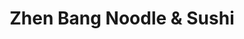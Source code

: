 ---
layout: place
title: "Zhen Bang Noodle & Sushi"
permalink: /new-jersey/atlantic-city/zhen-bang-noodle-sushi.html
stateAbbr: NJ
stateName: New Jersey
cityName: Atlantic City
seo:
  name: "Zhen Bang Noodle & Sushi"
  type: Restaurant
  links: https://www.theoceanac.com/restaurants/zhen-bang-noodle-sushi?utm_source=google&utm_medium=listing&utm_campaign=ocean+casino+resort+zhen+bang
description: "Warm, open-kitchen eatery offering Japanese ramen bowls alongside sushi & sashimi plates. Zhen Bang Noodle & Sushi serves delicious sushi in Atlantic City, New Jersey. Try fresh Japanese dishes for a great dining experience. Available for takeout, lunch, and dinner."
place_id: ChIJe7_FsRLvwIkRyOFKycJYfn0
photos:
  - name: >-
      places/ChIJe7_FsRLvwIkRyOFKycJYfn0/photos/AeeoHcKZaJuozx_6i4YWt0Sqkxq9rpIfi3oJpdagsBX9KCpSXWz82J_vNSCOUwD__jkZ9hahLmZTRPiGMtdDys-z2mjKUDSi2Ga1aElls7rDbf4EwfgNDOR0JXh9XlLU2inL0499wusBIFLEVk5W4UIdXqmtgL8uu_Y9GksRwbBGUhVJRvcENfqBVxIalOGeSkBF2DFy2Ejpwg-y3HZealUvV3qjbkXn37cR8cXeHJnfklEUYffWu3z6dOujy9UYmxKsBNdJrXQA4iYgMqD69zNEAbxODOgik9tISmPAl1wfsJluTg
    widthPx: 660
    heightPx: 440
    authorAttributions:
      - displayName: Zhen Bang Noodle & Sushi
        uri: https://maps.google.com/maps/contrib/102875963483847528184
        photoUri: >-
          https://lh3.googleusercontent.com/a-/ALV-UjXWRhIp_zp9YmcULkYm_7NCdtn8v3wB2H8PDrxE3Qrft-Az4Xo=s100-p-k-no-mo
    flagContentUri: >-
      https://www.google.com/local/imagery/report/?cb_client=maps_api_places.places_api&image_key=!1e10!2sAF1QipNt_VHTiJCvPg9nWhO1LPLEVz3n4EdOx4RpAfw-&hl=en-US
    googleMapsUri: >-
      https://www.google.com/maps/place//data=!3m4!1e2!3m2!1sAF1QipNt_VHTiJCvPg9nWhO1LPLEVz3n4EdOx4RpAfw-!2e10!4m2!3m1!1s0x89c0ef12b1c5bf7b:0x7d7e58c2c94ae1c8
  - name: >-
      places/ChIJe7_FsRLvwIkRyOFKycJYfn0/photos/AeeoHcI2T45iDKmTXWeiKWB0FdBbF0vn2ilQAgJqx1Kpe5mq8sSSDaJAn9kgzPNZguRilT6jNeT5pW_fETshrbg2sLlYQxVMXoaJURUpp8HzC9H2IkwxlV8FzcmmQ4s0jGuqlxlavyfY2lHXyg4FJm3H7eh7CkQv7lGCx-3OwDMR1We89dS0NAUkTeFzVF_aOYZLU61k9RTydqCUA4qn6PVWC2lwvjECPGWc_5zaY_t8nr_9CEESLF-BEZEmo8LlERHS6K47lKlp5qjIkXYOe9Ta1Ycv488Uhl4k2TzuoByPjCY0Sx2sGDP9xQ_IJlib7PYhAUol0Gv5io6vBpWgM389RfSXDP2LYmdGqD-tLOPNCfA63TciRaV1kqj9mm2hOLLVFaAH9YChbCtlKDrCMIc6fJ4HczswaHNhohFzbNHY1-RLvRZ7
    widthPx: 3600
    heightPx: 4800
    authorAttributions:
      - displayName: Mona
        uri: https://maps.google.com/maps/contrib/107049249436694200231
        photoUri: >-
          https://lh3.googleusercontent.com/a/ACg8ocKFkcBJqz-BV8hxJBCdMVrGkCTFNPeiO91bNeYLqI2ys_VkziE=s100-p-k-no-mo
    flagContentUri: >-
      https://www.google.com/local/imagery/report/?cb_client=maps_api_places.places_api&image_key=!1e10!2sCIHM0ogKEICAgMDImu2zoQE&hl=en-US
    googleMapsUri: >-
      https://www.google.com/maps/place//data=!3m4!1e2!3m2!1sCIHM0ogKEICAgMDImu2zoQE!2e10!4m2!3m1!1s0x89c0ef12b1c5bf7b:0x7d7e58c2c94ae1c8
  - name: >-
      places/ChIJe7_FsRLvwIkRyOFKycJYfn0/photos/AeeoHcLxN1GGwKMLNRMxGOiQ47ZRKiNKiuoPeHYqNzRjeGLmOzYqMmL9EI_EpLGH0M_He0eScBFEF8_s7mYTrNE_HJ3sAOnwGYqOQes3SV0R3pixIhp7pzlFgnlbA-pIcUIEuZxXfe7vpuQB7O6Qmpa2HUil87FKwqelQRUEe0SJT-0FGhk79csdU0MwPjv7lLeEMH2CT_cISzl3TtOf30vuUK6EUe4IHryAo0HmGpue--F3mSU-yyba9H9slczns6Bw-ShqNqMPOlRWqYqE1itVD59qE6EJ2dlF8Xq4GZ9NMxmBqQ
    widthPx: 3000
    heightPx: 4500
    authorAttributions:
      - displayName: Zhen Bang Noodle & Sushi
        uri: https://maps.google.com/maps/contrib/102875963483847528184
        photoUri: >-
          https://lh3.googleusercontent.com/a-/ALV-UjXWRhIp_zp9YmcULkYm_7NCdtn8v3wB2H8PDrxE3Qrft-Az4Xo=s100-p-k-no-mo
    flagContentUri: >-
      https://www.google.com/local/imagery/report/?cb_client=maps_api_places.places_api&image_key=!1e10!2sAF1QipOJx2FTL693UCiehhWAYl_QIcY03VVc2bhDslYb&hl=en-US
    googleMapsUri: >-
      https://www.google.com/maps/place//data=!3m4!1e2!3m2!1sAF1QipOJx2FTL693UCiehhWAYl_QIcY03VVc2bhDslYb!2e10!4m2!3m1!1s0x89c0ef12b1c5bf7b:0x7d7e58c2c94ae1c8
  - name: >-
      places/ChIJe7_FsRLvwIkRyOFKycJYfn0/photos/AeeoHcKDXScqcvdHgiTpLFHEGi_Juw0S4-RQL9NkdU5ny5DVgK1tB1zwXSfunoOUYYO7jWY8unVt20jhwyl_dKaUOe2V_-eD6-1wrO5A4_s23R1YZoGnQPXWj5n8hgC1fGfG3srKsGWxfIXlJ_RXBeGmmjS8b3IZ_jilR_dYAuxor6C1lC_u1zVaP3EQcZmv51__l_ls40-cAifEo7LK6BeMpxsYEf8AFevS_1r-gNG00haUySyB2dxFrRcJ7V1AX9BtmA6wU4bZstGkxHZPb8JRKXOjHyEO9RQjWqmJXHSkYW8QQQ
    widthPx: 3000
    heightPx: 4500
    authorAttributions:
      - displayName: Zhen Bang Noodle & Sushi
        uri: https://maps.google.com/maps/contrib/102875963483847528184
        photoUri: >-
          https://lh3.googleusercontent.com/a-/ALV-UjXWRhIp_zp9YmcULkYm_7NCdtn8v3wB2H8PDrxE3Qrft-Az4Xo=s100-p-k-no-mo
    flagContentUri: >-
      https://www.google.com/local/imagery/report/?cb_client=maps_api_places.places_api&image_key=!1e10!2sAF1QipMBOVabtj6Vkoz5t_Tj7q0JC9CiA946RZEo-11R&hl=en-US
    googleMapsUri: >-
      https://www.google.com/maps/place//data=!3m4!1e2!3m2!1sAF1QipMBOVabtj6Vkoz5t_Tj7q0JC9CiA946RZEo-11R!2e10!4m2!3m1!1s0x89c0ef12b1c5bf7b:0x7d7e58c2c94ae1c8
  - name: >-
      places/ChIJe7_FsRLvwIkRyOFKycJYfn0/photos/AeeoHcILZr1U1wqap5lCfwhPjsQ_zTx8dto2wz8ok6NX-BhcZXdIThJ8ZdJsrAdiIdnuq3p2ZDPIyq62DtxspdOChq28-Pcr--iGWAbNnlyE3nHD5P3PGpAbYTzR5DIXf3FR5gGgId3164nAAt63NzNUgYGhGtI8rcTT58pu4pZYb_hvwteTRtQSgHQQSgpjZGq7bERJsFTlY_JWj-IJK0aP1LVvJwCTMl8VBnXYtKJ3g6grA0xl_yZBSDIqh6IG5s2mNlsHEVtOguH5In72oCrdV699jDT8nyJ8eaFCCUn7NwIvRmONciXAN8ZAIkuf3FVyFNY41kJXJzE6s6J73PYE4olc-0tJUg6BJwEKYdM3b2IdTIdag2CJGw67J7wBl20_N6k6NNRVvuoB_x5i03DEF_BmejBIyZxEDlYUGz7KITv-oQ
    widthPx: 2688
    heightPx: 1512
    authorAttributions:
      - displayName: 石川浩司
        uri: https://maps.google.com/maps/contrib/114211784349558597717
        photoUri: >-
          https://lh3.googleusercontent.com/a-/ALV-UjVfNsgBAW0A3W3ENZ3DIMppMMJK-_sePWfuhWY-L4a0C3zC4zmJMA=s100-p-k-no-mo
    flagContentUri: >-
      https://www.google.com/local/imagery/report/?cb_client=maps_api_places.places_api&image_key=!1e10!2sCIHM0ogKEICAgIDX1pfYZw&hl=en-US
    googleMapsUri: >-
      https://www.google.com/maps/place//data=!3m4!1e2!3m2!1sCIHM0ogKEICAgIDX1pfYZw!2e10!4m2!3m1!1s0x89c0ef12b1c5bf7b:0x7d7e58c2c94ae1c8
  - name: >-
      places/ChIJe7_FsRLvwIkRyOFKycJYfn0/photos/AeeoHcKABjq_fGfMQdV2sArsFZX5A8qMJ28mzqvWn03VBDBSMMTWgX2EXEszoFl89w-fB6JIhW8OVvNV7wFEqRYd8NcxNlHnVAky8wgCskz52MFvD4Waw3GM-4MHeKe3BM50H474Ougyb2o640yVaLOHUpQkRk0Nq6pBWBf3UrpbS6QuhA_aPGh0v2UF7utluFIYgVgbWVvR9N8dDNw7Kq_rSEus2VcotIgMc_0vZqvp-NSeQt7laF-KVpPOezYHRNinIbjVuHOT01VkDdF-V4zFk1xxxTwcG4B-2bFFY8MwiSnYIw
    widthPx: 4500
    heightPx: 3000
    authorAttributions:
      - displayName: Zhen Bang Noodle & Sushi
        uri: https://maps.google.com/maps/contrib/102875963483847528184
        photoUri: >-
          https://lh3.googleusercontent.com/a-/ALV-UjXWRhIp_zp9YmcULkYm_7NCdtn8v3wB2H8PDrxE3Qrft-Az4Xo=s100-p-k-no-mo
    flagContentUri: >-
      https://www.google.com/local/imagery/report/?cb_client=maps_api_places.places_api&image_key=!1e10!2sAF1QipPQ3PsCFIe4dEN0TgbMAtdiBs1Cs8D2hfQaa4nR&hl=en-US
    googleMapsUri: >-
      https://www.google.com/maps/place//data=!3m4!1e2!3m2!1sAF1QipPQ3PsCFIe4dEN0TgbMAtdiBs1Cs8D2hfQaa4nR!2e10!4m2!3m1!1s0x89c0ef12b1c5bf7b:0x7d7e58c2c94ae1c8
  - name: >-
      places/ChIJe7_FsRLvwIkRyOFKycJYfn0/photos/AeeoHcJJUlgYjFNZj1BDkEdVJsw9CUU_hTxmLZ5R4TWVCkfsxnQwgy1w4qx5lXSD2Pu9iyi_FgRFK9XDsPw-9BpHrEaXnLfdomnooIkFFOPvs_3hgyMEvpXRkLOKyjvXIHlOR7FAdyJ5RHLSgk9A5Q6juvvYpvlddEcVy4XPivK2ONAZJ5mqigV86E4_cNWNYrnYvnzb07Mbik0158kaQWQjp44rZApLofe7LUaAB2eKRCNgQ-dx5lAH4DHYFhzLcqudaTfgEafOcT1HAtpwnqu7KvLCbAvua5UpxpoZ7pWAXGedtw
    widthPx: 3000
    heightPx: 4500
    authorAttributions:
      - displayName: Zhen Bang Noodle & Sushi
        uri: https://maps.google.com/maps/contrib/102875963483847528184
        photoUri: >-
          https://lh3.googleusercontent.com/a-/ALV-UjXWRhIp_zp9YmcULkYm_7NCdtn8v3wB2H8PDrxE3Qrft-Az4Xo=s100-p-k-no-mo
    flagContentUri: >-
      https://www.google.com/local/imagery/report/?cb_client=maps_api_places.places_api&image_key=!1e10!2sAF1QipMb8fQiCHur4m1zmZA7xxIVXtx_FCKCqeVF-0jx&hl=en-US
    googleMapsUri: >-
      https://www.google.com/maps/place//data=!3m4!1e2!3m2!1sAF1QipMb8fQiCHur4m1zmZA7xxIVXtx_FCKCqeVF-0jx!2e10!4m2!3m1!1s0x89c0ef12b1c5bf7b:0x7d7e58c2c94ae1c8
  - name: >-
      places/ChIJe7_FsRLvwIkRyOFKycJYfn0/photos/AeeoHcJuTaQ6f1jlte94Rl_j9P8rvMLJt9qzMGjsaokXbJwS3QpnhKl0Q0_w2OhHeha5uMc9TO5c4MWRj5aD-lcppDG8peobljd7Ii0XhOj2tzvWiJ8jIh6Aqe2mIwFh_hfc8IfuB2v5vdGVAyjV4XQQnzUYE2MyXsmYi6XBzs4_MnVcX1biud8QfO-XGmVRjejgOJYeM0QuLe2HTRVBrW2Asj039WlHJIT1Rb052WGOPBdebrOR2PDTIHHiXyWkyJK7CoiV-eHMufoc8KBF5A08IOlnmYrxxhJslc-94DCAEMsXaNG4L-satR2_ryyYN8NDKjRhXqVnHQRdNmZ3iUmsecahsYsSSTMxehSVKEx4SdBeGBIO7DkSaWvnlwf9YUHQOs4SARtVCMXKqneZJwSl-DGS27zPx8-W-ezA5Gpo0fzxp2Ki
    widthPx: 3600
    heightPx: 4800
    authorAttributions:
      - displayName: Joy Day
        uri: https://maps.google.com/maps/contrib/100574213764777645657
        photoUri: >-
          https://lh3.googleusercontent.com/a-/ALV-UjUqV4fsckCNSBMe6MujC1Os_Y9rNB1qdszVppL8gAheSQ40iLdx=s100-p-k-no-mo
    flagContentUri: >-
      https://www.google.com/local/imagery/report/?cb_client=maps_api_places.places_api&image_key=!1e10!2sCIHM0ogKEICAgICf0puFrgE&hl=en-US
    googleMapsUri: >-
      https://www.google.com/maps/place//data=!3m4!1e2!3m2!1sCIHM0ogKEICAgICf0puFrgE!2e10!4m2!3m1!1s0x89c0ef12b1c5bf7b:0x7d7e58c2c94ae1c8
  - name: >-
      places/ChIJe7_FsRLvwIkRyOFKycJYfn0/photos/AeeoHcIMDwmUXXD3B66rdu_5C_HvPN0xVd5iFvcLNt3Dkp4ouAPZ_BjjViwaq5b4hCyrDDKeuMn2L50wEOMXXF7Lee-Xt5HR3uTKnzbkTvWjqQJViYsbEoTdkMiN0mpO_Y9YUiej6r971sqYVPGxoPdclXiyeuhdviCukjdF2zIcO23NytvNv_WQjRg0B-yAcnaG7wz_YAaN7SNrZT1igVJwnAfs9aJg1__DF1v-tRrDtL58LQsOZCUFb9Y0H1mFOdbsEGk230lzBBushrw3elutvkJSAVUWm2g5ouoijGCCVACghD0GdEnD8it-3UoPyHAd6Y-e6qeMUvyUBewHrq6EvNcjgVYrInT2ukndxzkkF0of6D1p6tRsPZ6FFImuLTR4MSRthu6vWJqJofGY9Z8W8iw98Gw6yfmA8cCYWBshmFdJq4E
    widthPx: 4000
    heightPx: 3000
    authorAttributions:
      - displayName: Exclusive Eats For You
        uri: https://maps.google.com/maps/contrib/101435563389591916347
        photoUri: >-
          https://lh3.googleusercontent.com/a-/ALV-UjUcG93kCYlFpIy8a6tgGQtJ5Q0UERkDJ-4NlqA6HjPuuit66sVl5w=s100-p-k-no-mo
    flagContentUri: >-
      https://www.google.com/local/imagery/report/?cb_client=maps_api_places.places_api&image_key=!1e10!2sCIHM0ogKEICAgICNmcGjyQE&hl=en-US
    googleMapsUri: >-
      https://www.google.com/maps/place//data=!3m4!1e2!3m2!1sCIHM0ogKEICAgICNmcGjyQE!2e10!4m2!3m1!1s0x89c0ef12b1c5bf7b:0x7d7e58c2c94ae1c8
  - name: >-
      places/ChIJe7_FsRLvwIkRyOFKycJYfn0/photos/AeeoHcK2pP5hlYRFxudASxAanWJe-7ehbvOh7i9PApHPnepTfPfEzgqNuMV5zo-tkkurbVIrAhSOI_xzprIaLccTFZNLVP46zBlQ9zlZRtMnJEnRmSq9TtWeTtxa3E6WWQsUfGkmdREtXlI2zQzSdDIk1HVY-VWpYaFH3T_uC26XF1E1BVOPg3EmxEFkxQkrntNJrlBHiVgNyJK-ZppR72g-w7T3oI0-jiNhEJpnB7_E21UE-1qg5WwKghm-rgfZSPfv93BDPN7NeWe9ocqZKz3Yim3VHq8lTyrMsgY12H_do2_K9w
    widthPx: 3000
    heightPx: 4500
    authorAttributions:
      - displayName: Zhen Bang Noodle & Sushi
        uri: https://maps.google.com/maps/contrib/102875963483847528184
        photoUri: >-
          https://lh3.googleusercontent.com/a-/ALV-UjXWRhIp_zp9YmcULkYm_7NCdtn8v3wB2H8PDrxE3Qrft-Az4Xo=s100-p-k-no-mo
    flagContentUri: >-
      https://www.google.com/local/imagery/report/?cb_client=maps_api_places.places_api&image_key=!1e10!2sAF1QipNSGExERbZnXSfVLA_pepMRrKCSZlKiHpV5RqVr&hl=en-US
    googleMapsUri: >-
      https://www.google.com/maps/place//data=!3m4!1e2!3m2!1sAF1QipNSGExERbZnXSfVLA_pepMRrKCSZlKiHpV5RqVr!2e10!4m2!3m1!1s0x89c0ef12b1c5bf7b:0x7d7e58c2c94ae1c8
address: 500 Boardwalk, Atlantic City, NJ 08401, USA
street: 500 Boardwalk
city: Atlantic City
state: NJ
zip: '08401'
country: USA
neighborhood: null
latitude: '39.362939'
longitude: '-74.415435'
accessibility_options:
  wheelchairAccessibleParking: true
  wheelchairAccessibleEntrance: true
  wheelchairAccessibleRestroom: true
  wheelchairAccessibleSeating: true
business_status: OPERATIONAL
name: Zhen Bang Noodle & Sushi
google_maps_links:
  directionsUri: >-
    https://www.google.com/maps/dir//''/data=!4m7!4m6!1m1!4e2!1m2!1m1!1s0x89c0ef12b1c5bf7b:0x7d7e58c2c94ae1c8!3e0
  placeUri: https://maps.google.com/?cid=9042762695430562248
  writeAReviewUri: >-
    https://www.google.com/maps/place//data=!4m3!3m2!1s0x89c0ef12b1c5bf7b:0x7d7e58c2c94ae1c8!12e1
  reviewsUri: >-
    https://www.google.com/maps/place//data=!4m4!3m3!1s0x89c0ef12b1c5bf7b:0x7d7e58c2c94ae1c8!9m1!1b1
  photosUri: >-
    https://www.google.com/maps/place//data=!4m3!3m2!1s0x89c0ef12b1c5bf7b:0x7d7e58c2c94ae1c8!10e5
primary_type: Restaurant
opening_hours:
  regular: null
  current: null
secondary_opening_hours:
  regular:
    weekdayDescriptions: null
    type: null
  current:
    weekdayDescriptions: null
    type: null
phone: (609) 783-8000
price_level: null
price_range: null
rating: '3.9'
rating_count: 0
website: >-
  https://www.theoceanac.com/restaurants/zhen-bang-noodle-sushi?utm_source=google&utm_medium=listing&utm_campaign=ocean+casino+resort+zhen+bang
reviews:
  - name: >-
      places/ChIJe7_FsRLvwIkRyOFKycJYfn0/reviews/ChZDSUhNMG9nS0VJQ0FnSUNyck9fTU1REAE
    relativePublishTimeDescription: 4 weeks ago
    rating: 3
    text:
      text: >-
        Zhen Bang Noodle & Sushi is a restaurant that specializes in Japanese,
        Vietnamese, and Chinese. It can be found on the casino level of Ocean
        Casino Resort across from Wahlburgers.


        During my stay at Ocean this past June, I was craving noodles so I had
        to hit up Zhen Bang. This time around I got to try the Shrimp Pad Thai,
        and It was delicious. It packed alot more flavor than the Seafood Pan
        Fried Noodle.


        Service wasn't great this time around. The host was unwelcoming and our
        server wasn't able to be attentive because he was too busy.


        Takeout is available but there is no delivery.
      languageCode: en
    originalText:
      text: >-
        Zhen Bang Noodle & Sushi is a restaurant that specializes in Japanese,
        Vietnamese, and Chinese. It can be found on the casino level of Ocean
        Casino Resort across from Wahlburgers.


        During my stay at Ocean this past June, I was craving noodles so I had
        to hit up Zhen Bang. This time around I got to try the Shrimp Pad Thai,
        and It was delicious. It packed alot more flavor than the Seafood Pan
        Fried Noodle.


        Service wasn't great this time around. The host was unwelcoming and our
        server wasn't able to be attentive because he was too busy.


        Takeout is available but there is no delivery.
      languageCode: en
    authorAttribution:
      displayName: Josh Huntington
      uri: https://www.google.com/maps/contrib/118237156745663241389/reviews
      photoUri: >-
        https://lh3.googleusercontent.com/a-/ALV-UjV2zIje0kLmpocDkxg3ehju2nRvCICwg3TR2n1VDOvq2wh8jHA=s128-c0x00000000-cc-rp-mo-ba4
    publishTime: '2025-03-15T17:48:32.014016Z'
    flagContentUri: >-
      https://www.google.com/local/review/rap/report?postId=ChZDSUhNMG9nS0VJQ0FnSUNyck9fTU1REAE&d=17924085&t=1
    googleMapsUri: >-
      https://www.google.com/maps/reviews/data=!4m6!14m5!1m4!2m3!1sChZDSUhNMG9nS0VJQ0FnSUNyck9fTU1REAE!2m1!1s0x89c0ef12b1c5bf7b:0x7d7e58c2c94ae1c8
  - name: >-
      places/ChIJe7_FsRLvwIkRyOFKycJYfn0/reviews/ChZDSUhNMG9nS0VJQ0FnSURIeUphbkRBEAE
    relativePublishTimeDescription: 7 months ago
    rating: 1
    text:
      text: >-
        I had an unpleasant and unprofessional experience recently on Tuesday
        night 9/10/2024 around 8-9pm. I don’t know the name of the host but it
        was very unprofessional and I felt discriminated and uncomfortable.
        First of all, I love this restaurant and I am a regular there which I
        often came to AC twice a month or more and this is a must stop by place.
        All the waiters were hardworking and super friendly, i understand during
        busy time they are busy running around and wait time maybe a big long
        but I really appreciate their service and the food and I always tip them
        well. The host I recently encountered was very unprofessional I don’t
        know she is treating me this way due to my appearance which I am Asian
        American wearing a hoodie and short pants for my comfort , I called the
        restaurant from my room which no one picked up I thought they must be
        busy to take online order so I walked in to make the take out order.
        When I walked in atmosphere was filled with a decent amount customer not
        as busy as on weekends. I caught her on her phone then I asked “hi, can
        I make a take out order? She looked up and glance at me and do u need a
        menu, I said no I know what I want. then she point at somewhere and tell
        me to go stand over there. I asked where? And she said go stand next to
        the computer pointing at the computer there and then went back to her
        phone leaning against the host cabin. I Normally dine in but I wanted to
        save the food for later and I prefer to take out this time, normally the
        host will greet customers nicely with a welcome face and guide customers
        or at least would say “can you please wait by the counter there I will
        send someone to take your order” but she was very rude pointing fingers
        Two TIMES impatiently and throw me off there; does she expect me to know
        where or how to make an order? I am paying for my food and I am not
        there to beg for free food. I felt discriminated and racist by her
        behavior. I would understand if she was busy with other customers or
        other things but she was busy on her phone and gives a poor service to
        customers who love this restaurant, that ruins Zhen Bang’s reputation. I
        was also once a host in my early age and  this is not how I would treat
        customers no matter what they are or how they look. I believe Putting
        personal things aside and performing a good work ethic is very
        important. I felt very uncomfortable and disrespected. but the waiter
        greets me well and take my order nicely, he said it would be ready in 10
        mins and I told him I will come back, I m glad he remembered me coz I
        just ate there two times last week. Eventho it is an Asian restaurant I
        am happy to see diversity in the work place and everyone is so friendly
        and hardworking. I could not stand to see the disrespectful host so I
        left and told my Indian friend to pick up the food for me. he also said
        the same thing that she was on phone and barely greet him and just
        standing where she is and pointing at the bag that’s already packed at
        the counter, he has to go and get the food bag. Normally the host would
        bring the food bag to us or at least nicely guide us where to pick up
        the food. I don’t know how many customers faced this unprofessional
        behavior and customer servicing of a host last night but as a customer
        who loves to come back to this place again in the future, I hope not to
        encounter this kinda of situation again.
      languageCode: en
    originalText:
      text: >-
        I had an unpleasant and unprofessional experience recently on Tuesday
        night 9/10/2024 around 8-9pm. I don’t know the name of the host but it
        was very unprofessional and I felt discriminated and uncomfortable.
        First of all, I love this restaurant and I am a regular there which I
        often came to AC twice a month or more and this is a must stop by place.
        All the waiters were hardworking and super friendly, i understand during
        busy time they are busy running around and wait time maybe a big long
        but I really appreciate their service and the food and I always tip them
        well. The host I recently encountered was very unprofessional I don’t
        know she is treating me this way due to my appearance which I am Asian
        American wearing a hoodie and short pants for my comfort , I called the
        restaurant from my room which no one picked up I thought they must be
        busy to take online order so I walked in to make the take out order.
        When I walked in atmosphere was filled with a decent amount customer not
        as busy as on weekends. I caught her on her phone then I asked “hi, can
        I make a take out order? She looked up and glance at me and do u need a
        menu, I said no I know what I want. then she point at somewhere and tell
        me to go stand over there. I asked where? And she said go stand next to
        the computer pointing at the computer there and then went back to her
        phone leaning against the host cabin. I Normally dine in but I wanted to
        save the food for later and I prefer to take out this time, normally the
        host will greet customers nicely with a welcome face and guide customers
        or at least would say “can you please wait by the counter there I will
        send someone to take your order” but she was very rude pointing fingers
        Two TIMES impatiently and throw me off there; does she expect me to know
        where or how to make an order? I am paying for my food and I am not
        there to beg for free food. I felt discriminated and racist by her
        behavior. I would understand if she was busy with other customers or
        other things but she was busy on her phone and gives a poor service to
        customers who love this restaurant, that ruins Zhen Bang’s reputation. I
        was also once a host in my early age and  this is not how I would treat
        customers no matter what they are or how they look. I believe Putting
        personal things aside and performing a good work ethic is very
        important. I felt very uncomfortable and disrespected. but the waiter
        greets me well and take my order nicely, he said it would be ready in 10
        mins and I told him I will come back, I m glad he remembered me coz I
        just ate there two times last week. Eventho it is an Asian restaurant I
        am happy to see diversity in the work place and everyone is so friendly
        and hardworking. I could not stand to see the disrespectful host so I
        left and told my Indian friend to pick up the food for me. he also said
        the same thing that she was on phone and barely greet him and just
        standing where she is and pointing at the bag that’s already packed at
        the counter, he has to go and get the food bag. Normally the host would
        bring the food bag to us or at least nicely guide us where to pick up
        the food. I don’t know how many customers faced this unprofessional
        behavior and customer servicing of a host last night but as a customer
        who loves to come back to this place again in the future, I hope not to
        encounter this kinda of situation again.
      languageCode: en
    authorAttribution:
      displayName: Tin Oo
      uri: https://www.google.com/maps/contrib/114704701705638518259/reviews
      photoUri: >-
        https://lh3.googleusercontent.com/a-/ALV-UjW0bNOawt1jSmZ-2GMQqX-MKkx9Bnt6v3syLR42Rr1foUMV8l-b=s128-c0x00000000-cc-rp-mo-ba3
    publishTime: '2024-09-11T21:33:06.995181Z'
    flagContentUri: >-
      https://www.google.com/local/review/rap/report?postId=ChZDSUhNMG9nS0VJQ0FnSURIeUphbkRBEAE&d=17924085&t=1
    googleMapsUri: >-
      https://www.google.com/maps/reviews/data=!4m6!14m5!1m4!2m3!1sChZDSUhNMG9nS0VJQ0FnSURIeUphbkRBEAE!2m1!1s0x89c0ef12b1c5bf7b:0x7d7e58c2c94ae1c8
  - name: >-
      places/ChIJe7_FsRLvwIkRyOFKycJYfn0/reviews/ChZDSUhNMG9nS0VJQ0FnSURudHRxamJBEAE
    relativePublishTimeDescription: 6 months ago
    rating: 5
    text:
      text: >-
        A little on the pricey side but we had a great experience. Wonderful
        service and the best lo mein I've ever had. I recommend the crab racoon,
        pork lo mein and pan seared black pepper flank steak. All
        extraordinarily seasoned and tasty!
      languageCode: en
    originalText:
      text: >-
        A little on the pricey side but we had a great experience. Wonderful
        service and the best lo mein I've ever had. I recommend the crab racoon,
        pork lo mein and pan seared black pepper flank steak. All
        extraordinarily seasoned and tasty!
      languageCode: en
    authorAttribution:
      displayName: Lindy B.
      uri: https://www.google.com/maps/contrib/103359462658839297986/reviews
      photoUri: >-
        https://lh3.googleusercontent.com/a-/ALV-UjXjbKnbdensQ6N5YR9phCwr1dU7ICPu-tGp4hO5byq7Xy5U9rBVmg=s128-c0x00000000-cc-rp-mo-ba4
    publishTime: '2024-10-05T16:55:43.361802Z'
    flagContentUri: >-
      https://www.google.com/local/review/rap/report?postId=ChZDSUhNMG9nS0VJQ0FnSURudHRxamJBEAE&d=17924085&t=1
    googleMapsUri: >-
      https://www.google.com/maps/reviews/data=!4m6!14m5!1m4!2m3!1sChZDSUhNMG9nS0VJQ0FnSURudHRxamJBEAE!2m1!1s0x89c0ef12b1c5bf7b:0x7d7e58c2c94ae1c8
  - name: >-
      places/ChIJe7_FsRLvwIkRyOFKycJYfn0/reviews/ChZDSUhNMG9nS0VJQ0FnSURuM3JTZ0pBEAE
    relativePublishTimeDescription: 6 months ago
    rating: 5
    text:
      text: >-
        Wow! Delicious spot in the center of the action, steps from the casino
        floor at Ocean Casino and Resort. Zhen Bang has a varied menu of freshly
        prepared, authentic Asian food.

        We visited for a quick lunch and tried mostly dim sum. We tried two
        different sushi rolls, crab Rangoon, steamed dumplings and fried
        dumplings.

        Everything arrived quickly at our table, hot and prepared well. I really
        liked it here. I'd visit again.
      languageCode: en
    originalText:
      text: >-
        Wow! Delicious spot in the center of the action, steps from the casino
        floor at Ocean Casino and Resort. Zhen Bang has a varied menu of freshly
        prepared, authentic Asian food.

        We visited for a quick lunch and tried mostly dim sum. We tried two
        different sushi rolls, crab Rangoon, steamed dumplings and fried
        dumplings.

        Everything arrived quickly at our table, hot and prepared well. I really
        liked it here. I'd visit again.
      languageCode: en
    authorAttribution:
      displayName: Gloria
      uri: https://www.google.com/maps/contrib/105192627197791686026/reviews
      photoUri: >-
        https://lh3.googleusercontent.com/a-/ALV-UjUaMvJHKh206_3_2-9___vggz3KPXOXnW5QjtZf-peiHLXlg23_=s128-c0x00000000-cc-rp-mo-ba5
    publishTime: '2024-10-06T06:53:45.787657Z'
    flagContentUri: >-
      https://www.google.com/local/review/rap/report?postId=ChZDSUhNMG9nS0VJQ0FnSURuM3JTZ0pBEAE&d=17924085&t=1
    googleMapsUri: >-
      https://www.google.com/maps/reviews/data=!4m6!14m5!1m4!2m3!1sChZDSUhNMG9nS0VJQ0FnSURuM3JTZ0pBEAE!2m1!1s0x89c0ef12b1c5bf7b:0x7d7e58c2c94ae1c8
  - name: >-
      places/ChIJe7_FsRLvwIkRyOFKycJYfn0/reviews/ChZDSUhNMG9nS0VJQ0FnSUN2NlpiOERREAE
    relativePublishTimeDescription: 4 months ago
    rating: 5
    text:
      text: >-
        Delicious Asian cuisine!  Tried the roasted duck, mei fun and Singapore
        noodles.  Food was hot and flavorful.  Jai service was great too.
      languageCode: en
    originalText:
      text: >-
        Delicious Asian cuisine!  Tried the roasted duck, mei fun and Singapore
        noodles.  Food was hot and flavorful.  Jai service was great too.
      languageCode: en
    authorAttribution:
      displayName: Rox S
      uri: https://www.google.com/maps/contrib/112344049021128299698/reviews
      photoUri: >-
        https://lh3.googleusercontent.com/a-/ALV-UjVeO5C5_pT5wGVDxvTRDS7x4t52fMMyxsCPDi1OstnMsg3FOGjYwQ=s128-c0x00000000-cc-rp-mo-ba6
    publishTime: '2024-12-12T13:20:27.610091Z'
    flagContentUri: >-
      https://www.google.com/local/review/rap/report?postId=ChZDSUhNMG9nS0VJQ0FnSUN2NlpiOERREAE&d=17924085&t=1
    googleMapsUri: >-
      https://www.google.com/maps/reviews/data=!4m6!14m5!1m4!2m3!1sChZDSUhNMG9nS0VJQ0FnSUN2NlpiOERREAE!2m1!1s0x89c0ef12b1c5bf7b:0x7d7e58c2c94ae1c8
parking_options: null
payment_options:
  acceptsCreditCards: true
  acceptsDebitCards: true
  acceptsCashOnly: false
  acceptsNfc: true
allow_dogs: null
curbside_pickup: false
delivery: false
dine_in: true
good_for_children: true
good_for_groups: true
good_for_sports: false
live_music: false
menu_for_children: false
outdoor_seating: false
reservable: true
restroom: true
serves_beer: true
serves_breakfast: false
serves_brunch: false
serves_cocktails: true
serves_coffee: true
serves_dinner: true
serves_dessert: true
serves_lunch: true
serves_vegetarian_food: true
serves_wine: true
takeout: true
update_category: essentials
summary: >-
  Warm, open-kitchen eatery offering Japanese ramen bowls alongside sushi &
  sashimi plates.

---